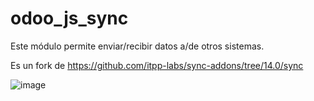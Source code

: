 # odoo_js_sync
Este módulo permite enviar/recibir datos a/de otros sistemas.

Es un fork de https://github.com/itpp-labs/sync-addons/tree/14.0/sync

![image](https://user-images.githubusercontent.com/31565658/122069984-e48c1780-cdf5-11eb-9361-d0452cdb23ef.png)
